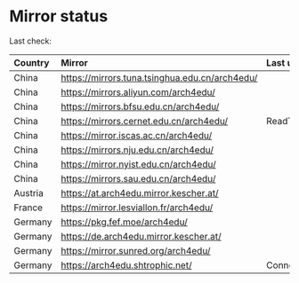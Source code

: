 <script src="./time.js"></script>
# Mirror status
Last check: <script type="text/javascript">localize(1755728552.811331);</script>

|Country|Mirror|Last update|
|:------|:-----|:----------|
|China|https://mirrors.tuna.tsinghua.edu.cn/arch4edu/|<script type="text/javascript">localize(1755716019);</script>|
|China|https://mirrors.aliyun.com/arch4edu/|<script type="text/javascript">localize(1755716019);</script>|
|China|https://mirrors.bfsu.edu.cn/arch4edu/|<script type="text/javascript">localize(1755672550);</script>|
|China|https://mirrors.cernet.edu.cn/arch4edu/|ReadTimeout|
|China|https://mirror.iscas.ac.cn/arch4edu/|<script type="text/javascript">localize(1755716019);</script>|
|China|https://mirrors.nju.edu.cn/arch4edu/|<script type="text/javascript">localize(1755629712);</script>|
|China|https://mirror.nyist.edu.cn/arch4edu/|<script type="text/javascript">localize(1755672550);</script>|
|China|https://mirrors.sau.edu.cn/arch4edu/|<script type="text/javascript">localize(1755585963);</script>|
|Austria|https://at.arch4edu.mirror.kescher.at/|<script type="text/javascript">localize(1755672550);</script>|
|France|https://mirror.lesviallon.fr/arch4edu/|<script type="text/javascript">localize(1755716019);</script>|
|Germany|https://pkg.fef.moe/arch4edu/|<script type="text/javascript">localize(1755672550);</script>|
|Germany|https://de.arch4edu.mirror.kescher.at/|<script type="text/javascript">localize(1755672550);</script>|
|Germany|https://mirror.sunred.org/arch4edu/|<script type="text/javascript">localize(1755672550);</script>|
|Germany|https://arch4edu.shtrophic.net/|ConnectionError|

<script src="./tablefilter/tablefilter.js"></script>
<script src="./table.js"></script>